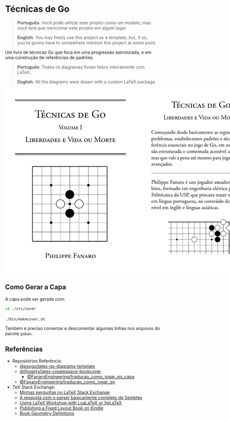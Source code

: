 # Técnicas de Go

> **Português**: Você pode utilizar este projeto como um modelo, mas você terá que mencionar este projeto em algum lugar.

> **English**: You may freely use this project as a template, but, if so, you're gonna have to somewhere mention this project at some point.

Um livro de técnicas Go que foca em uma progressão estruturada, e em uma construção de referências de padrões.

> **Português**: Todos os diagramas foram feitos inteiramente com LaTeX..

> **English**: All the diagrams were drawn with a custom LaTeX package.

<div style="display: inline-flex">
  <img src="assets/amostras_imagens/capa.png" height="600px" alt="capa" />
  <img src="assets/amostras_imagens/contra-capa.png" height="600px" alt="contra-capa" />
  <img src="assets/amostras_imagens/indice_1.png" height="600px" alt="Índice 1" />
  <img src="assets/amostras_imagens/indice_2.png" height="600px" alt="Índice 2" />
  <img src="assets/amostras_imagens/prefacio_1.png" height="600px" alt="Prefácio 1" />
  <img src="assets/amostras_imagens/prefacio_2.png" height="600px" alt="Prefácio 2" />
  <img src="assets/amostras_imagens/captura_direta_1.png" height="600px" alt="Captura Direta 1" />
  <img src="assets/amostras_imagens/captura_direta_2.png" height="600px" alt="Captura Direta 2" />
  <img src="assets/amostras_imagens/escadas_1.png" height="600px" alt="Escadas 1" />
  <img src="assets/amostras_imagens/escadas_2.png" height="600px" alt="Escadas 2" />
  <img src="assets/amostras_imagens/redes_1.png" height="600px" alt="Redes 1" />
  <img src="assets/amostras_imagens/espremer_1.png" height="600px" alt="Espremer 1" />
  <img src="assets/amostras_imagens/atravessar_1.png" height="600px" alt="Atravessar 1" />
  <img src="assets/amostras_imagens/atravessar_2.png" height="600px" alt="Atravessar 2" />
  <img src="assets/amostras_imagens/corridas_de_captura_1.png" height="600px" alt="Corridas de Captura 1" />
  <img src="assets/amostras_imagens/olhos_falsos_1.png" height="600px" alt="Olhos Falsos 1" />
  <img src="assets/amostras_imagens/vida_na_segunda_linha_1.png" height="600px" alt="Vida na Segunda Linha 1" />
  <img src="assets/amostras_imagens/seki_1.png" height="600px" alt="Seki 1" />
</div>

## Como Gerar a Capa

A capa pode ser gerada com:

```sh
cd ./src/cover

./bin/makecover.sh
```

Também é preciso comentar e descomentar algumas linhas nos arquivos do pacote `goban`.

## Referências

- Repositórios Referência:
  - [@psygo/latex-go-diagrams-template](https://github.com/psygo/latex-go-diagrams-template)
  - [@jfogarty/latex-createspace-bookcover](https://github.com/jfogarty/latex-createspace-bookcover)
    - [@FanaroEngineering/traducao_como_jogar_go_capa](https://github.com/FanaroEngineering/traducao_como_jogar_go_capa)
  - [@FanaroEngineering/traducao_como_jogar_go](https://github.com/FanaroEngineering/traducao_como_jogar_go)
- TeX Stack Exchange:
  - [Minhas perguntas no LaTeX Stack Exchange](https://tex.stackexchange.com/users/64441/psygo?tab=questions)
  - [A resposta com o parser basicamente completo de Segletes](https://tex.stackexchange.com/a/709698/64441)
  - [Using LaTeX Workshop with LuaLaTeX or XeLaTeX](https://tex.stackexchange.com/a/726655/64441)
  - [Publishing a Fixed Layout Book on Kindle](https://tex.stackexchange.com/q/727421/64441)
  - [Book Geometry Definitions](https://tex.stackexchange.com/a/508358/64441)
